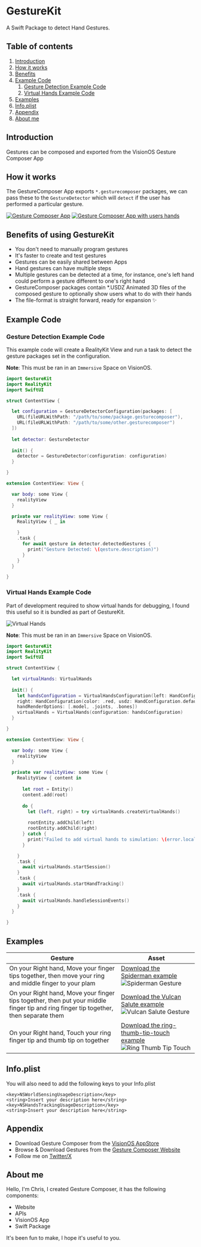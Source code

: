 # GestureKit

A Swift Package to detect Hand Gestures.

## Table of contents

1. [Introduction](#introduction)
2. [How it works](#how_it_works)
3. [Benefits](#benefits)
4. [Example Code](#example_code)
	1. [Gesture Detection Example Code](#example_detection_code)
	2. [Virtual Hands Example Code](#example_virtual_hands_code)
5. [Examples](#examples)
6. [Info.plist](#plist)
7. [Appendix](#appendix)
8. [About me](#about_me)


## Introduction <a name="introduction"></a>

Gestures can be composed and exported from the VisionOS Gesture Composer App

## How it works <a name="how_it_works"></a>

The GestureComposer App exports `*.gesturecomposer` packages, we can pass these to
the `GestureDetector` which will `detect` if the user has performed a particular gesture.

[![Gesture Composer App](https://img.youtube.com/vi/oShnzTdyEWg/0.jpg)](https://youtu.be/oShnzTdyEWg)
[![Gesture Composer App with users hands](https://img.youtube.com/vi/kfKj9heSKLA/0.jpg)](https://youtu.be/kfKj9heSKLA)

## Benefits of using GestureKit <a name="benefits"></a>

- You don't need to manually program gestures
- It's faster to create and test gestures
- Gestures can be easily shared between Apps
- Hand gestures can have multiple steps
- Multiple gestures can be detected at a time, for instance, one's left hand could perform a gesture different to one's right hand
- GestureComposer packages contain *.USDZ Animated 3D files of the composed gesture to optionally show users what to do with their hands
- The file-format is straight forward, ready for expansion ✨

## Example Code <a name="example_code"></a>

### Gesture Detection Example Code <a name="example_detection_code"></a>

This example code will create a RealityKit View and run a task to detect the gesture packages set in the configuration.

**Note**: This must be ran in an `Immersive` Space on VisionOS.

```swift
import GestureKit
import RealityKit
import SwiftUI

struct ContentView {

  let configuration = GestureDetectorConfiguration(packages: [
    URL(fileURLWithPath: "/path/to/some/package.gesturecomposer"),
    URL(fileURLWithPath: "/path/to/some/other.gesturecomposer")
  ])
  
  let detector: GestureDetector
  
  init() {
    detector = GestureDetector(configuration: configuration)
  }

}

extension ContentView: View {

  var body: some View {
    realityView
  }

  private var realityView: some View {
    RealityView { _ in

    }
    .task {
      for await qesture in detector.detectedGestures {
        print("Gesture Detected: \(qesture.description)")
      }
    }
  }

}
```

### Virtual Hands Example Code <a name="example_virtual_hands_code"></a>

Part of development required to show virtual hands for debugging, I found this useful so it is bundled as part of GestureKit. 

![Virtual Hands](/images/hands.jpg)

**Note**: This must be ran in an `Immersive` Space on VisionOS.

```swift
import GestureKit
import RealityKit
import SwiftUI

struct ContentView {

  let virtualHands: VirtualHands
  
  init() {
    let handsConfiguration = VirtualHandsConfiguration(left: HandConfiguration(color: .blue, usdz: HandConfiguration.defaultModel(chirality: .left)), 
    right: HandConfiguration(color: .red, usdz: HandConfiguration.defaultModel(chirality: .right)),
    handRenderOptions: [.model, .joints, .bones])
    virtualHands = VirtualHands(configuration: handsConfiguration)
  }

}

extension ContentView: View {

  var body: some View {
    realityView
  }

  private var realityView: some View {
    RealityView { content in
    
      let root = Entity()
      content.add(root)
    
      do {
        let (left, right) = try virtualHands.createVirtualHands()
        
        rootEntity.addChild(left)
        rootEntity.addChild(right)
      } catch {
        print("Failed to add virtual hands to simulation: \(error.localizedDescription)")
      }

    }
    .task {
      await virtualHands.startSession()
    }
    .task {
      await virtualHands.startHandTracking()
    }
    .task {
      await virtualHands.handleSessionEvents()
    }
  }

}
```

## Examples <a name="examples"></a>

| Gesture | Asset |
|---|---|
| On your Right hand, Move your finger tips together, then move your ring and middle finger to your plam | [Download the Spiderman example](Examples/Spiderman.gesturecomposer) ![Spiderman Gesture](Examples/Spiderman.gesturecomposer/Preview/Preview.apng) |
| On your Right hand, Move your finger tips together, then put your middle finger tip and ring finger tip together, then separate them | [Download the Vulcan Salute example](Examples/Vulcan.gesturecomposer) ![Vulcan Salute Gesture](Examples/Vulcan.gesturecomposer/Preview/Preview.apng) |
| On your Right hand, Touch your ring finger tip and thumb tip on together | [Download the ring-thumb-tip-touch example](Examples/ring-thumb-tip-touch.gesturecomposer) ![Ring Thumb Tip Touch](Examples/ring-thumb-tip-touch.gesturecomposer/Preview/Preview.apng) |

## Info.plist <a name="plist"></a>

You will also need to add the following keys to your Info.plist

```
<key>NSWorldSensingUsageDescription</key>
<string>Insert your description here</string>
<key>NSHandsTrackingUsageDescription</key>
<string>Insert your description here</string>
```

## Appendix <a name="appendix"></a>

- Download Gesture Composer from the [VisionOS AppStore](https://apps.apple.com/us/app/gesture-composer/id6478170862)
- Browse & Download Gestures from the [Gesture Composer Website](https://www.gesturecomposer.com)
- Follow me on [Twitter/X](https://www.x.com/gesturecomposer)

## About me <a name="about_me"></a>

Hello, I'm Chris, I created Gesture Composer, it has the following components:

- Website
- APIs
- VisionOS App
- Swift Package

It's been fun to make, I hope it's useful to you.